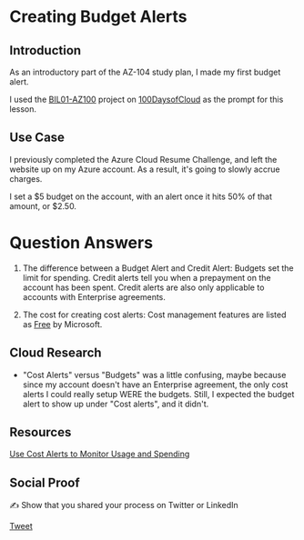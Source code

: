 # Creating Budget Alerts

## Introduction

As an introductory part of the AZ-104 study plan, I made my first budget alert. 

I used the [BIL01-AZ100](https://github.com/100DaysOfCloud/100DaysOfCloudIdeas/blob/master/Projects/BIL/BIL01/BIL01-AZ100.md) project on [100DaysofCloud](https://github.com/100DaysOfCloud/100DaysOfCloudIdeas) as the prompt for this lesson. 

## Use Case

I previously completed the Azure Cloud Resume Challenge, and left the website up on my Azure account. As a result, it's going to slowly accrue charges. 

I set a $5 budget on the account, with an alert once it hits 50% of that amount, or $2.50.

# Question Answers 

1) The difference between a Budget Alert and Credit Alert: Budgets set the limit for spending. Credit alerts tell you when a prepayment on the account has been spent. Credit alerts are also only applicable to accounts with Enterprise agreements. 

2) The cost for creating cost alerts: Cost management features are listed as [Free](https://azure.microsoft.com/en-us/pricing/details/cost-management/) by Microsoft. 

## Cloud Research

- "Cost Alerts" versus "Budgets" was a little confusing, maybe because since my account doesn't have an Enterprise agreement, the only cost alerts I could really setup WERE the budgets. Still, I expected the budget alert to show up under "Cost alerts", and it didn't. 

## Resources

[Use Cost Alerts to Monitor Usage and Spending](https://docs.microsoft.com/en-us/azure/cost-management-billing/costs/cost-mgt-alerts-monitor-usage-spending)

## Social Proof

✍️ Show that you shared your process on Twitter or LinkedIn

[Tweet](link)
